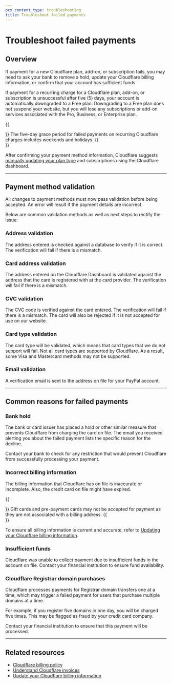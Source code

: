 ```yaml
---
pcx_content_type: troubleshooting
title: Troubleshoot failed payments
---
```


# Troubleshoot failed payments

## Overview

If payment for a new Cloudflare plan, add-on, or subscription fails, you may need to ask your bank to remove a hold, update your Cloudflare billing information, or confirm that your account has sufficient funds

If payment for a recurring charge for a Cloudflare plan, add-on, or subscription is unsuccessful after five (5) days, your account is automatically downgraded to a Free plan. Downgrading to a Free plan does not suspend your website, but you will lose any subscriptions or add-on services associated with the Pro, Business, or Enterprise plan.

{{<Aside type="warning">}}
The five-day grace period for failed payments on recurring Cloudflare charges includes weekends and holidays.
{{</Aside>}}

After confirming your payment method information, Cloudflare suggests [manually updating your plan type](/fundamentals/subscriptions-and-billing/change-plan/) and subscriptions using the Cloudflare dashboard.

___

## Payment method validation

All changes to payment methods must now pass validation before being accepted. An error will result if the payment details are incorrect.

Below are common validation methods as well as next steps to rectify the issue:

### Address validation

The address entered is checked against a database to verify if it is correct. The verification will fail if there is a mismatch.

### Card address validation

The address entered on the Cloudflare Dashboard is validated against the address that the card is registered with at the card provider. The verification will fail if there is a mismatch.

### CVC validation

The CVC code is verified against the card entered. The verification will fail if there is a mismatch. The card will also be rejected if it is not accepted for use on our website.

### Card type validation

The card type will be validated, which means that card types that we do not support will fail. Not all card types are supported by Cloudflare. As a result, some Visa and Mastercard methods may not be supported.

### Email validation

A verification email is sent to the address on file for your PayPal account.

___

## Common reasons for failed payments

### Bank hold

The bank or card issuer has placed a hold or other similar measure that prevents Cloudflare from charging the card on file. The email you received alerting you about the failed payment lists the specific reason for the decline.

Contact your bank to check for any restriction that would prevent Cloudflare from successfully processing your payment.

### Incorrect billing information

The billing information that Cloudflare has on file is inaccurate or incomplete. Also, the credit card on file might have expired.

{{<Aside type="note">}}
Gift cards and pre-payment cards may not be accepted for payment as they are not associated with a billing address.
{{</Aside>}}

To ensure all billing information is current and accurate, refer to [Updating your Cloudflare billing information](/fundamentals/subscriptions-and-billing/update-billing-info/).

### Insufficient funds

Cloudflare was unable to collect payment due to insufficient funds in the account on file. Contact your financial institution to ensure fund availability.

### Cloudflare Registrar domain purchases

Cloudflare processes payments for Registrar domain transfers one at a time, which may trigger a failed payment for users that purchase multiple domains at a time.

For example, if you register five domains in one day, you will be charged five times. This may be flagged as fraud by your credit card company.

Contact your financial institution to ensure that this payment will be processed.

___

## Related resources

-   [Cloudflare billing policy](/support/account-management-billing/billing-cloudflare-plans/cloudflare-billing-policy/)
-   [Understand Cloudflare invoices](/fundamentals/subscriptions-and-billing/understand-invoices/)
-   [Update your Cloudflare billing information](/fundamentals/subscriptions-and-billing/update-billing-info/)

